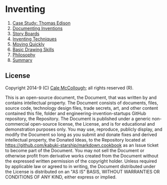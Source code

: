 # Inventing

1. [Case Study: Thomas Edison](./case_study.md)
1. [Documenting Inventions](./documenting_inventions.md)
1. [Story Boards](./story_board)
1. [Inventing Techniques](./inventing_techniques)
1. [Moving Quickly](./moving_quickly)
1. [Basic Drawing Skills](./basic_drawing_skills.md)
1. [Philosophy](./philosophy.md)
1. [Summary](./summary.md)

## License

Copyright 2014-9 (C) [Cale McCollough](https://calemccollough.github.io); all rights reserved (R).

This is an open-source document, the Document, that was written by and contains intellectual property. The Document consists of documents, files, source code, technology design files, trade secrets, art, and other content contained this file, folder and engineering-invention-startups GitHub repository, the Repository. The Document is published under a generic non-commercial open-source license, the License, and is for educational and demonstration purposes only. You may use, reproduce, publicly display, and modify the Document so long as you submit and donate fixes and derived intellectual property, the Donated Ideas, to the Repository located at <https://github.com/kabuki-starship/markdown.cookbook> as an Issue ticket to become part of the Document. You may not sell the Document or otherwise profit from derivative works created from the Document without the expressed written permission of the copyright holder. Unless required by applicable law or agreed to in writing, the Document distributed under the License is distributed on an "AS IS" BASIS, WITHOUT WARRANTIES OR CONDITIONS OF ANY KIND, either express or implied.
